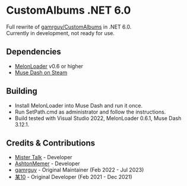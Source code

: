 ﻿# CustomAlbums .NET 6.0
Full rewrite of [gamrguy/CustomAlbums](https://github.com/gamrguy/CustomAlbums) in .NET 6.0.  
Currently in development, not ready for use.

## Dependencies
- [MelonLoader](https://github.com/LavaGang/MelonLoader/releases) v0.6 or higher
- [Muse Dash on Steam](https://store.steampowered.com/app/774171/Muse_Dash/)

## Building
- Install MelonLoader into Muse Dash and run it once.
- Run SetPath.cmd as administrator and follow the instructions.
- Build tested with Visual Studio 2022, MelonLoader 0.6.1, Muse Dash 3.12.1.

## Credits & Contributions
- [Mister Talk](https://github.com/SB15-MD) - Developer
- [AshtonMemer](https://github.com/AshtonMemer) - Developer
- [gamrguy](https://github.com/gamrguy) - Original Maintainer (Feb 2022 - Jul 2023)
- [某10](https://github.com/mo10) - Original Developer (Feb 2021 - Dec 2021)
